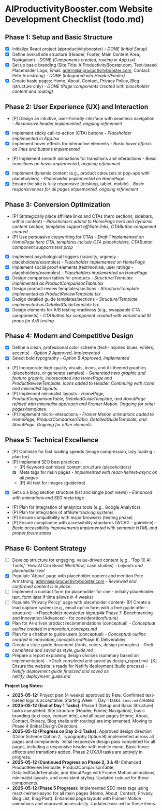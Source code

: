# AIProductivityBooster.com Website Development Checklist (todo.md)

## Phase 1: Setup and Basic Structure
- [X] Initialize React project (aiproductivitybooster) - *DONE (Initial Setup)*
- [X] Define overall site structure (Header, Footer, Main Content Area, Navigation) - *DONE (Components created, routing in App.tsx)*
- [X] Set up basic branding (Site Title: AIProductivityBooster.com, Text-based Placeholder Logo, Email: admin@aiproductivitybooster.com, Contact: Pete Armstrong) - *DONE (Integrated into Header/Footer)*
- [X] Create basic pages: Home, About, Contact, Privacy Policy, Blog (structure only) - *DONE (Page components created with placeholder content and routing)*

## Phase 2: User Experience (UX) and Interaction
- [P] Design an intuitive, user-friendly interface with seamless navigation - *Responsive header implemented, ongoing refinement*
- [X] Implement sticky call-to-action (CTA) buttons - *Placeholder implemented in App.tsx*
- [X] Implement hover effects for interactive elements - *Basic hover effects on links and buttons implemented*
- [P] Implement smooth animations for transitions and interactions - *Basic transitions on hover implemented, ongoing refinement*
- [X] Implement dynamic content (e.g., product carousels or pop-ups with placeholders) - *Placeholder implemented on HomePage*
- [X] Ensure the site is fully responsive (desktop, tablet, mobile) - *Basic responsiveness for all pages implemented, ongoing refinement*

## Phase 3: Conversion Optimization
- [P] Strategically place affiliate links and CTAs (hero sections, sidebars, within content) - *Placeholders added to HomePage hero and dynamic content section, templates support affiliate links, CTAButton component created*
- [P] Use persuasive copywriting for CTAs - *Draft 1 implemented on HomePage hero CTA, templates include CTA placeholders, CTAButton component supports text prop*
- [X] Implement psychological triggers (scarcity, urgency - placeholders/examples) - *Placeholder implemented on HomePage*
- [X] Implement social proof elements (testimonials, user ratings - placeholders/examples) - *Placeholders implemented on HomePage*
- [X] Design comparison tables for products - *Structure/Template implemented as ProductComparisonTable.tsx*
- [X] Design product review templates/sections - *Structure/Template implemented as ProductReviewTemplate.tsx*
- [X] Design detailed guide templates/sections - *Structure/Template implemented as DetailedGuideTemplate.tsx*
- [X] Design elements for A/B testing readiness (e.g., swappable CTA components) - *CTAButton.tsx component created with variant and ID props for A/B testing*

## Phase 4: Modern and Competitive Design
- [X] Define a clean, professional color scheme (tech-inspired blues, whites, accents) - *Option 2 Approved, Implemented*
- [X] Select bold typography - *Option B Approved, Implemented*
- [P] Incorporate high-quality visuals, icons, and AI-themed graphics (placeholders, or generate samples) - *Generated hero graphic and feature graphic, incorporated into HomePage and ProductReviewTemplate. Icons added to Header. Continuing with icons and minimalist layouts.*
- [P] Implement minimalist layouts - *HomePage, ProductComparisonTable, DetailedGuideTemplate, and AboutPage refined with minimalist approach and Framer Motion. Ongoing for other pages/templates.*
- [P] Implement micro-interactions - *Framer Motion animations added to HomePage, ProductComparisonTable, DetailedGuideTemplate, and AboutPage. Ongoing for other elements.*

## Phase 5: Technical Excellence
- [P] Optimize for fast loading speeds (image compression, lazy loading - plan for)
- [P] Implement SEO best practices:
    - [P] Keyword-optimized content structure (placeholders)
    - [X] Meta tags for main pages - *Implemented with react-helmet-async on all pages*
    - [P] Alt text for images (guideline)
- [X] Set up a blog section structure (list and single post views) - *Enhanced with animations and SEO meta tags*
- [P] Plan for integration of analytics tools (e.g., Google Analytics)
- [P] Plan for integration of affiliate tracking systems
- [P] Ensure compatibility with major browsers (testing phase)
- [P] Ensure compliance with accessibility standards (WCAG - guideline) - *Basic accessibility improvements implemented with semantic HTML and proper focus states*

## Phase 6: Content Strategy
- [ ] Develop structure for engaging, value-driven content (e.g., 'Top 10 AI Tools,' 'How AI Can Boost Workflow,' case studies) - *Layouts and placeholder text*
- [X] Populate 'About' page with placeholder content and mention Pete Armstrong, admin@aiproductivitybooster.com - *Reviewed and confirmed content is in place.*
- [ ] Implement a contact form (or placeholder for one - initially placeholder text, form later if time allows in 4 weeks)
- [ ] Populate 'Privacy Policy' page with placeholder content- [P] Create a lead capture system (e.g., email opt-in form with a free guide offer - structure) - *Placeholder newsletter signup## Phase 7: Benchmarking and Innovation (Advanced - for consideration/future)
- [X] Plan for AI-driven product recommendations (conceptual) - *Conceptual outline created in innovation_concepts.md*
- [X] Plan for a chatbot to guide users (conceptual) - *Conceptual outline created in innovation_concepts.md*Phase 8: Deliverables
- [X] Create a style guide document (fonts, colors, design principles) - *Draft completed and saved as style_guide.md*
- [X] Prepare a report explaining design choices (summary based on implementation) - *Draft completed and saved as design_report.md- [X] Ensure the website is ready for Netlify deployment (build process) - *Netlify deployment guide finalized and saved as netlify_deployment_guide.md*

**Project Log Notes:**
*   **2025-05-12:** Project plan (4 weeks) approved by Pete. Confirmed text-based logo is acceptable. Starting Week 1, Day 1 tasks. `todo.md` created.
*   **2025-05-12 (End of Day 1 Tasks):** Phase 1 (Setup and Basic Structure) tasks completed: Site structure (Header, Footer, Navigation), basic branding (text logo, contact info), and all basic pages (Home, About, Contact, Privacy, Blog shells with routing) are implemented. Moving to Phase 4 (Initial Design Direction).
*   **2025-05-12 (Progress on Day 2-3 Tasks):** Approved design direction (Color Scheme Option 2, Typography Option B) implemented across all pages and components. Initial responsive design pass completed for all pages, including a responsive header with mobile menu. Basic hover effects and transitions added. Phase 2 UX/UI tasks are actively in progress.
*   **2025-05-12 (Continued Progress on Phase 2, 3 & 4):** Enhanced ProductReviewTemplate, ProductComparisonTable, DetailedGuideTemplate, and AboutPage with Framer Motion animations, minimalist layouts, and consistent styling. Updated `todo.md` for these components.
*   **2025-05-12 (Phase 5 Progress):** Implemented SEO meta tags using react-helmet-async for all main pages (Home, About, Contact, Privacy, Blog List, Blog Post). Enhanced page layouts with Framer Motion animations and improved accessibility. Updated `todo.md` for these items.